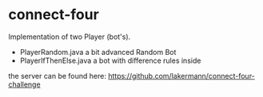 # connect-four
Implementation of two Player (bot's).

* PlayerRandom.java a bit advanced Random Bot
* PlayerIfThenElse.java a bot with difference rules inside

the server can be found here: https://github.com/lakermann/connect-four-challenge
